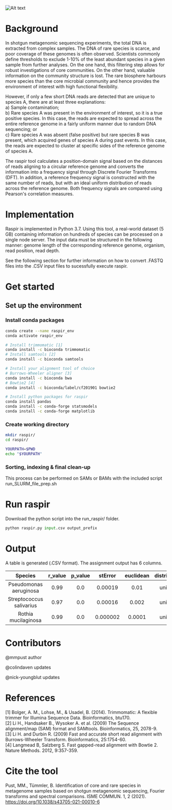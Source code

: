 ![Alt text](raspir_image.jpg?raw=true)
# Background
In shotgun metagenomic sequencing experiments, the total DNA is extracted from complex samples. The DNA of rare species is scarce, and poor coverage of these genomes is often observed. Scientists commonly define thresholds to exclude 1-10% of the least abundant species in a given sample from further analyses. On the one hand, this filtering step allows for robust investigations of core communities. On the other hand, valuable information on the community structure is lost. The rare biosphere harbours more species than the core microbial community and hence provides the environment of interest with high functional flexibility.

However, if only a few short DNA reads are detected that are unique to species A, there are at least three explanations: <br>
a) Sample contamination; <br>
b) Rare species A was present in the environment of interest, so it is a true positive species. In this case, the reads are expected to spread across the entire reference genome in a fairly uniform manner due to random DNA sequencing; or <br>
c) Rare species A was absent (false positive) but rare species B was present, which acquired genes of species A during past events. In this case, the reads are expected to cluster at specific sides of the reference genome of species A. <br>

The raspir tool calculates a position-domain signal based on the distances of reads aligning to a circular reference genome and converts the information into a frequency signal through Discrete Fourier Transforms (DFT). In addition, a reference frequency signal is constructed with the same number of reads, but with an ideal uniform distribution of reads across the reference genome. Both frequency signals are compared using Pearson's correlation measures. 

# Implementation
Raspir is implemented in Python 3.7. Using this tool, a real-world dataset (5 GB) containing information on hundreds of species can be processed on a single node server. The input data must be structured in the following manner: genome length of the corresponding reference genome, organism, read position, read depth. 

See the following section for further information on how to convert .FASTQ files into the .CSV input files to sucessfully execute raspir.

# Get started
## Set up the environment
### Install conda packages 

```bash
conda create --name raspir_env
conda activate raspir_env

# Install trimmomatic [1] 
conda install -c bioconda trimmomatic
# Install samtools [2] 
conda install -c bioconda samtools

# Install your alignment tool of choice
# Burrows-Wheeler aligner [3]
conda install -c bioconda bwa
# Bowtie2 [4]
conda install -c bioconda/label/cf201901 bowtie2

# Install python packages for raspir
conda install pandas
conda install -c conda-forge statsmodels
conda install -c conda-forge matplotlib
```


### Create working directory

```bash
mkdir raspir/
cd raspir/

YOURPATH=$PWD
echo "$YOURPATH"

```

### Sorting, indexing & final clean-up

This process can be performed on SAMs or BAMs with the included script run_SLURM_file_prep.sh


# Run raspir
Download the python script into the run_raspir/ folder.

```python
python raspir.py input.csv output_prefix 
```

# Output
A table is generated (.CSV format). The assignment output has 6 columns.

| Species | r_value  | p_value  | stError | euclidean | distribution |
| :---:   | :-: | :-: | :-: | :-: | :-: | 
| Pseudomonas aeruginosa | 0.99 | 0.0 | 0.00019 | 0.01 | uniform |
| Streptococcus salivarius | 0.97 | 0.0 | 0.00016 | 0.002 | uniform |
| Rothia mucilaginosa | 0.99 | 0.0 | 0.000002 | 0.0001 | uniform | 


# Contributors
@mmpust author

@colindaven updates

@nick-youngblut updates 

# References
[1] Bolger, A. M., Lohse, M., & Usadel, B. (2014). Trimmomatic: A flexible trimmer for Illumina Sequence Data. Bioinformatics, btu170. <br>
[2] Li H., Handsaker B., Wysoker A. et al. (2009) The Sequence alignment/map (SAM) format and SAMtools. Bioinformatics, 25, 2078-9. <br>
[3] Li H. and Durbin R. (2009) Fast and accurate short read alignment with Burrows-Wheeler Transform. Bioinformatics, 25:1754-60. <br>
[4] Langmead B, Salzberg S. Fast gapped-read alignment with Bowtie 2. Nature Methods. 2012, 9:357-359. <br>

# Cite the tool
Pust, MM., Tümmler, B. Identification of core and rare species in metagenome samples based on shotgun metagenomic sequencing, Fourier transforms and spectral comparisons. ISME COMMUN. 1, 2 (2021). https://doi.org/10.1038/s43705-021-00010-6
